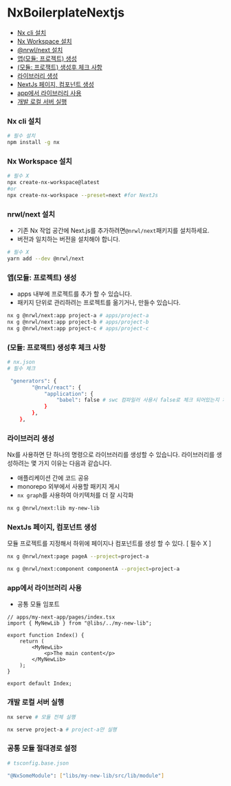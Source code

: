 # NxBoilerplateNextjs

- [Nx cli 설치](#nx-cli-설치)
- [Nx Workspace 설치](#nx-workspace-설치)
- [@nrwl/next 설치](#nrwlnext-설치)
- [앱(모듈: 프로젝트) 생성](#앱모듈-프로젝트-생성)
- [(모듈: 프로잭트) 생성후 체크 사항](#모듈-프로잭트-생성후-체크-사항)
- [라이브러리 생성](#라이브러리-생성)
- [NextJs 페이지, 컴포넌트 생성](#nextjs-페이지-컴포넌트-생성)
- [app에서 라이브러리 사용](#app에서-라이브러리-사용)
- [개발 로컬 서버 실행](#개발-로컬-서버-실행)

### Nx cli 설치

```bash
# 필수 설치
npm install -g nx
```

### Nx Workspace 설치

```bash
# 필수 X
npx create-nx-workspace@latest
#or
npx create-nx-workspace --preset=next #for NextJs
```

### nrwl/next 설치

-   기존 Nx 작업 공간에 Next.js를 추가하려면`@nrwl/next`패키지를 설치하세요.
-   버전과 일치하는 버전을 설치해야 합니다.

```bash
# 필수 X
yarn add --dev @nrwl/next
```

### 앱(모듈: 프로젝트) 생성

-   apps 내부에 프로젝트를 추가 할 수 있습니다.
-   패키지 단위로 관리하려는 프로젝트를 옮기거나, 만들수 있습니다.

```bash
nx g @nrwl/next:app project-a # apps/project-a
nx g @nrwl/next:app project-b # apps/project-b
nx g @nrwl/next:app project-c # apps/project-c
```

### (모듈: 프로잭트) 생성후 체크 사항

```bash
# nx.json
# 필수 체크

 "generators": {
        "@nrwl/react": {
            "application": {
                "babel": false # swc 컴파일러 사용시 false로 체크 되어있는지 체크
            }
        },
    },

```

### 라이브러리 생성

Nx를 사용하면 단 하나의 명령으로 라이브러리를 생성할 수 있습니다. 라이브러리를 생성하려는 몇 가지 이유는 다음과 같습니다.

-   애플리케이션 간에 코드 공유
-   monorepo 외부에서 사용할 패키지 게시
-   `nx graph`를 사용하여 아키텍처를 더 잘 시각화

```bash
nx g @nrwl/next:lib my-new-lib
```

### NextJs 페이지, 컴포넌트 생성

모듈 프로젝트를 지정해서 하위에 페이지나 컴포넌트를 생성 할 수 있다. [ 필수 X ]

```bash
nx g @nrwl/next:page pageA --project=project-a

nx g @nrwl/next:component componentA --project=project-a
```

### app에서 라이브러리 사용

-   공통 모듈 임포트

```tsx
// apps/my-next-app/pages/index.tsx
import { MyNewLib } from "@libs/../my-new-lib";

export function Index() {
    return (
        <MyNewLib>
            <p>The main content</p>
        </MyNewLib>
    );
}

export default Index;
```

### 개발 로컬 서버 실행

```bash
nx serve # 모듈 전체 실행

nx serve project-a # project-a만 실행
```

### 공통 모듈 절대경로 설정

```bash
# tsconfig.base.json

"@NxSomeModule": ["libs/my-new-lib/src/lib/module"]

```
